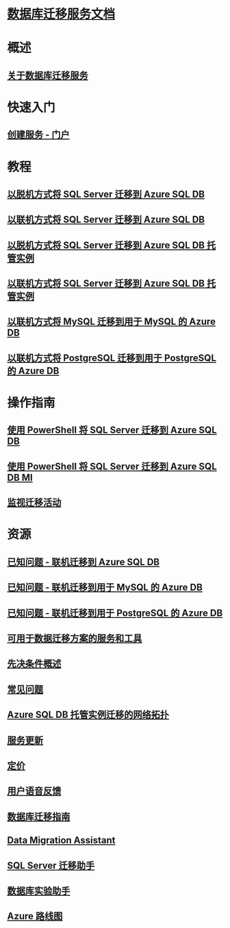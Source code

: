 # [数据库迁移服务文档](index.yml)

# 概述
## [关于数据库迁移服务](dms-overview.md)

# 快速入门
## [创建服务 - 门户](quickstart-create-data-migration-service-portal.md)

# 教程
## [以脱机方式将 SQL Server 迁移到 Azure SQL DB](tutorial-sql-server-to-azure-sql.md)
## [以联机方式将 SQL Server 迁移到 Azure SQL DB](tutorial-sql-server-azure-sql-online.md)
## [以脱机方式将 SQL Server 迁移到 Azure SQL DB 托管实例](tutorial-sql-server-to-managed-instance.md)
## [以联机方式将 SQL Server 迁移到 Azure SQL DB 托管实例](tutorial-sql-server-managed-instance-online.md)
## [以联机方式将 MySQL 迁移到用于 MySQL 的 Azure DB](tutorial-mysql-azure-mysql-online.md)
## [以联机方式将 PostgreSQL 迁移到用于 PostgreSQL 的 Azure DB](tutorial-postgresql-azure-postgresql-online.md)

# 操作指南
## [使用 PowerShell 将 SQL Server 迁移到 Azure SQL DB](howto-sql-server-to-azure-sql-powershell.md)
## [使用 PowerShell 将 SQL Server 迁移到 Azure SQL DB MI](howto-sql-server-to-azure-sql-mi-powershell.md)
## [监视迁移活动](how-to-monitor-migration-activity.md)

# 资源
## [已知问题 - 联机迁移到 Azure SQL DB](known-issues-azure-sql-online.md)
## [已知问题 - 联机迁移到用于 MySQL 的 Azure DB](known-issues-azure-mysql-online.md)
## [已知问题 - 联机迁移到用于 PostgreSQL 的 Azure DB](known-issues-azure-postgresql-online.md)
## [可用于数据迁移方案的服务和工具](dms-tools-matrix.md)
## [先决条件概述](pre-reqs.md)
## [常见问题](faq.md)
## [Azure SQL DB 托管实例迁移的网络拓扑](resource-network-topologies.md)
## [服务更新](https://azure.microsoft.com/updates/?product=database-migration)
## [定价](https://aka.ms/dms-pricing)
## [用户语音反馈](https://feedback.azure.com/forums/906100-azure-database-migration-service)
## [数据库迁移指南](https://aka.ms/datamigration)
## [Data Migration Assistant](https://aka.ms/dma)
## [SQL Server 迁移助手](https://aka.ms/ssma)
## [数据库实验助手](https://aka.ms/dea-docs)
## [Azure 路线图](https://azure.microsoft.com/roadmap/)
